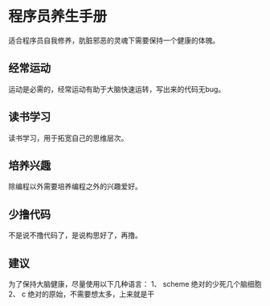 # 程序员养生手册
适合程序员自我修养，肮脏邪恶的灵魂下需要保持一个健康的体魄。

## 经常运动

运动是必需的，经常运动有助于大脑快速运转，写出来的代码无bug。

## 读书学习
读书学习，用于拓宽自己的思维层次。

## 培养兴趣
除编程以外需要培养编程之外的兴趣爱好。

## 少撸代码

不是说不撸代码了，是说构思好了，再撸。

## 建议
为了保持大脑健康，尽量使用以下几种语言：
1、 scheme 绝对的少死几个脑细胞
2、 c 绝对的原始，不需要想太多，上来就是干